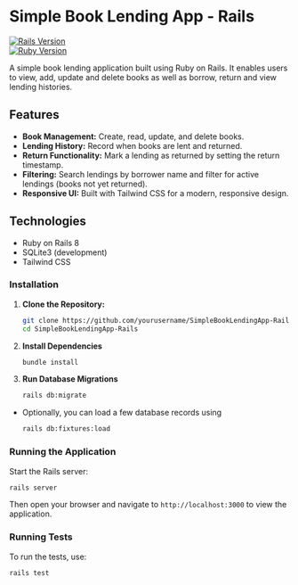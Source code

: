 # **Simple Book Lending App - Rails**

[](https://github.com/lkendi/BookLendingLibrary-Rails#booklendinglibrary---rails-library-management-system)

[![Rails Version](https://camo.githubusercontent.com/f0a5b2432529e1f98d42fdd50ba331d9987620ffa18fd25154938597af10688e/68747470733a2f2f696d672e736869656c64732e696f2f62616467652f5261696c732d382e302e302d726564)](https://camo.githubusercontent.com/f0a5b2432529e1f98d42fdd50ba331d9987620ffa18fd25154938597af10688e/68747470733a2f2f696d672e736869656c64732e696f2f62616467652f5261696c732d382e302e302d726564)  
[![Ruby Version](https://camo.githubusercontent.com/d96c29311a3fe2f13164883317c45d1f115acaa2029ebafffe1a1682455bb816/68747470733a2f2f696d672e736869656c64732e696f2f62616467652f527562792d332e322e302d677265656e)](https://camo.githubusercontent.com/d96c29311a3fe2f13164883317c45d1f115acaa2029ebafffe1a1682455bb816/68747470733a2f2f696d672e736869656c64732e696f2f62616467652f527562792d332e322e302d677265656e)

A simple book lending application built using Ruby on Rails. It enables users to view, add, update and delete books as well as borrow, return and view lending histories.

## Features
- **Book Management:** Create, read, update, and delete books.
- **Lending History:** Record when books are lent and returned.
- **Return Functionality:** Mark a lending as returned by setting the return timestamp.
- **Filtering:** Search lendings by borrower name and filter for active lendings (books not yet returned).
- **Responsive UI:** Built with Tailwind CSS for a modern, responsive design.

## Technologies
- Ruby on Rails 8
- SQLite3 (development)
- Tailwind CSS

### Installation
1. **Clone the Repository:**
   ```bash
   git clone https://github.com/yourusername/SimpleBookLendingApp-Rails.git
   cd SimpleBookLendingApp-Rails
   ```
2. **Install Dependencies**
    ```bash
    bundle install
    ```
3. **Run Database Migrations**
    ```bash
    rails db:migrate
    ```
- Optionally, you can load a few database records using
    ```bash
    rails db:fixtures:load
    ```

### Running the Application
Start the Rails server:
```bash
rails server
```

Then open your browser and navigate to `http://localhost:3000` to view the application.

### Running Tests
To run the tests, use:
```bash
rails test
```
